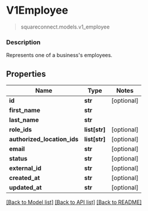 # V1Employee
> squareconnect.models.v1_employee

### Description

Represents one of a business's employees.

## Properties
Name | Type | Notes
------------ | ------------- | -------------
**id** | **str** | [optional] 
**first_name** | **str** | 
**last_name** | **str** | 
**role_ids** | **list[str]** | [optional] 
**authorized_location_ids** | **list[str]** | [optional] 
**email** | **str** | [optional] 
**status** | **str** | [optional] 
**external_id** | **str** | [optional] 
**created_at** | **str** | [optional] 
**updated_at** | **str** | [optional] 

[[Back to Model list]](../README.md#documentation-for-models) [[Back to API list]](../README.md#documentation-for-api-endpoints) [[Back to README]](../README.md)


